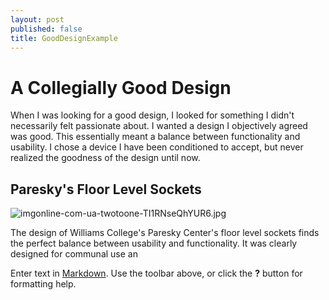 ```yaml
---
layout: post
published: false
title: GoodDesignExample
---
```


#  A Collegially Good Design

When I was looking for a good design, I looked for something I didn't necessarily felt passionate about. I wanted a design I objectively agreed was good. This essentially meant a balance between functionality and usability. I chose a device I have been conditioned to accept, but never realized the goodness of the design until now.


## Paresky's Floor Level Sockets

![imgonline-com-ua-twotoone-TI1RNseQhYUR6.jpg]({{site.baseurl}}/img/imgonline-com-ua-twotoone-TI1RNseQhYUR6.jpg)

The design of Williams College's Paresky Center's floor level sockets finds the perfect balance between usability and functionality. It was clearly designed for communal use an

Enter text in [Markdown](http://daringfireball.net/projects/markdown/). Use the toolbar above, or click the **?** button for formatting help.
